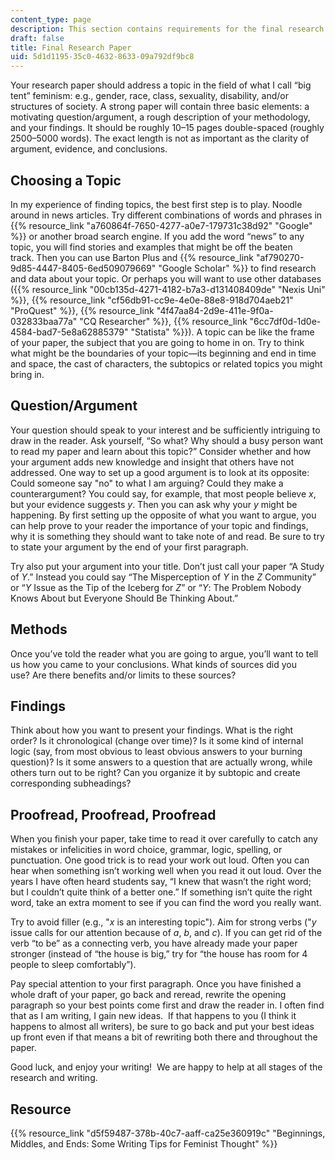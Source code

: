 ```yaml
---
content_type: page
description: This section contains requirements for the final research paper.
draft: false
title: Final Research Paper
uid: 5d1d1195-35c0-4632-8633-09a792df9bc8
---
```

Your research paper should address a topic in the field of what I call “big tent” feminism: e.g., gender, race, class, sexuality, disability, and/or structures of society. A strong paper will contain three basic elements: a motivating question/argument, a rough description of your methodology, and your findings. It should be roughly 10–15 pages double-spaced (roughly 2500–5000 words). The exact length is not as important as the clarity of argument, evidence, and conclusions.

## Choosing a Topic

In my experience of finding topics, the best first step is to play. Noodle around in news articles. Try different combinations of words and phrases in {{% resource_link "a760864f-7650-4277-a0e7-179731c38d92" "Google" %}} or another broad search engine. If you add the word “news” to any topic, you will find stories and examples that might be off the beaten track. Then you can use Barton Plus and {{% resource_link "af790270-9d85-4447-8405-6ed509079669" "Google Scholar" %}} to find research and data about your topic. Or perhaps you will want to use other databases ({{% resource_link "00cb135d-4271-4182-b7a3-d131408409de" "Nexis Uni" %}}, {{% resource_link "cf56db91-cc9e-4e0e-88e8-918d704aeb21" "ProQuest" %}}, {{% resource_link "4f47aa84-2d9e-411e-9f0a-032833baa77a" "CQ Researcher" %}}, {{% resource_link "6cc7df0d-1d0e-4584-bad7-5e8a62885379" "Statista" %}}). A topic can be like the frame of your paper, the subject that you are going to home in on. Try to think what might be the boundaries of your topic—its beginning and end in time and space, the cast of characters, the subtopics or related topics you might bring in. 

## Question/Argument

Your question should speak to your interest and be sufficiently intriguing to draw in the reader. Ask yourself, “So what? Why should a busy person want to read my paper and learn about this topic?” Consider whether and how your argument adds new knowledge and insight that others have not addressed. One way to set up a good argument is to look at its opposite: Could someone say "no" to what I am arguing? Could they make a counterargument? You could say, for example, that most people believe *x*, but your evidence suggests *y*. Then you can ask why your *y* might be happening. By first setting up the opposite of what you want to argue, you can help prove to your reader the importance of your topic and findings, why it is something they should want to take note of and read. Be sure to try to state your argument by the end of your first paragraph. 

Try also put your argument into your title. Don’t just call your paper “A Study of *Y*.” Instead you could say “The Misperception of *Y* in the *Z* Community” or “*Y* Issue as the Tip of the Iceberg for *Z*” or “*Y*: The Problem Nobody Knows About but Everyone Should Be Thinking About.”     

## Methods

Once you’ve told the reader what you are going to argue, you’ll want to tell us how you came to your conclusions. What kinds of sources did you use? Are there benefits and/or limits to these sources?   

## Findings

Think about how you want to present your findings. What is the right order? Is it chronological (change over time)? Is it some kind of internal logic (say, from most obvious to least obvious answers to your burning question)? Is it some answers to a question that are actually wrong, while others turn out to be right? Can you organize it by subtopic and create corresponding subheadings?

## Proofread, Proofread, Proofread

When you finish your paper, take time to read it over carefully to catch any mistakes or infelicities in word choice, grammar, logic, spelling, or punctuation. One good trick is to read your work out loud. Often you can hear when something isn’t working well when you read it out loud. Over the years I have often heard students say, “I knew that wasn’t the right word; but I couldn’t quite think of a better one.” If something isn’t quite the right word, take an extra moment to see if you can find the word you really want.

Try to avoid filler (e.g., "*x* is an interesting topic"). Aim for strong verbs ("*y* issue calls for our attention because of *a*, *b*, and *c*). If you can get rid of the verb “to be” as a connecting verb, you have already made your paper stronger (instead of “the house is big,” try for “the house has room for 4 people to sleep comfortably”).  

Pay special attention to your first paragraph. Once you have finished a whole draft of your paper, go back and reread, rewrite the opening paragraph so your best points come first and draw the reader in. I often find that as I am writing, I gain new ideas.  If that happens to you (I think it happens to almost all writers), be sure to go back and put your best ideas up front even if that means a bit of rewriting both there and throughout the paper.

Good luck, and enjoy your writing!  We are happy to help at all stages of the research and writing.

## Resource

{{% resource_link "d5f59487-378b-40c7-aaff-ca25e360919c" "Beginnings, Middles, and Ends: Some Writing Tips for Feminist Thought" %}}